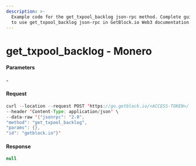 ```yaml
---
description: >-
  Example code for the get_txpool_backlog json-rpc method. Сomplete guide on how
  to use get_txpool_backlog json-rpc in GetBlock.io Web3 documentation.
---
```


# get\_txpool\_backlog - Monero

#### Parameters

\-

#### Request

```java
curl --location --request POST 'https://go.getblock.io/<ACCESS-TOKEN>/' \
--header 'Content-Type: application/json' \
--data-raw '{"jsonrpc": "2.0",
"method": "get_txpool_backlog",
"params": {},
"id": "getblock.io"}'
```

#### Response

```java
null
```
